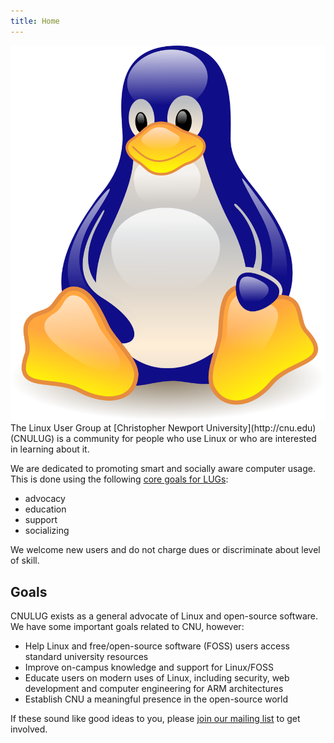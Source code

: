 ```yaml
---
title: Home
---
```

<div id="logo">
    <img src="images/logo.svg"></img>
</div>
The Linux User Group at [Christopher Newport University](http://cnu.edu)
(CNULUG) is a community for people who use Linux or 
who are interested in learning about it.

We are dedicated to promoting smart and socially aware computer usage.
This is done using the following [core goals for
LUGs](http://www.tldp.org/HOWTO/User-Group-HOWTO-4.html):

- advocacy
- education
- support
- socializing

We welcome new users and do not charge dues or discriminate about level of
skill.

## Goals

CNULUG exists as a general advocate of Linux and open-source software.
We have some important goals related to CNU, however:

- Help Linux and free/open-source software (FOSS) users access standard 
  university resources
- Improve on-campus knowledge and support for Linux/FOSS
- Educate users on modern uses of Linux, including security, web development 
  and computer engineering for ARM architectures
- Establish CNU a meaningful presence in the open-source world

If these sound like good ideas to you, please
[join our mailing list](/mail.html)
to get involved.
